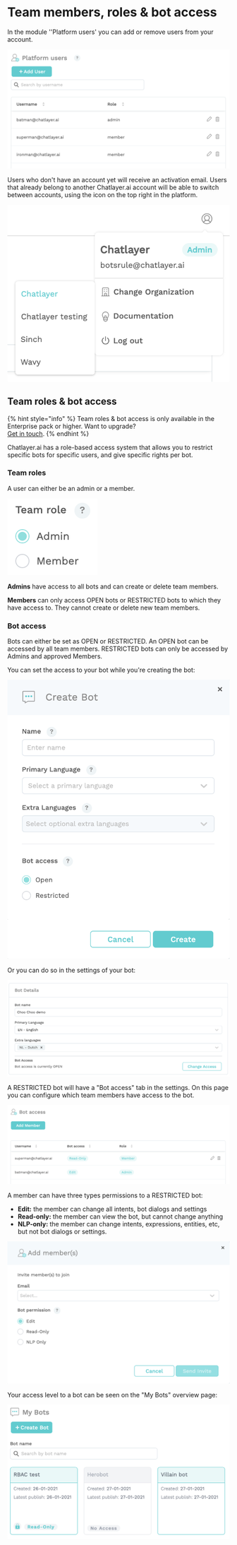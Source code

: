 # Team members, roles & bot access

In the module ''Platform users' you can add or remove users from your account. 

![](../.gitbook/assets/image%20%28403%29.png)

Users who don't have an account yet will receive an activation email. Users that already belong to another Chatlayer.ai account will be able to switch between accounts, using the icon on the top right in the platform.

![](../.gitbook/assets/image%20%28397%29.png)

## Team roles & bot access

{% hint style="info" %}
Team roles & bot access is only available in the Enterprise pack or higher. Want to upgrade?   
[Get in touch](../support/get-in-touch.md).
{% endhint %}

Chatlayer.ai has a role-based access system that allows you to restrict specific bots for specific users, and give specific rights per bot.

### Team roles

A user can either be an admin or a member.

![](../.gitbook/assets/image%20%28393%29.png)

**Admins** have access to all bots and can create or delete team members.

**Members** can only access OPEN bots or RESTRICTED bots to which they have access to. They cannot create or delete new team members.

### Bot access

Bots can either be set as OPEN or RESTRICTED. An OPEN bot can be accessed by all team members. RESTRICTED bots can only be accessed by Admins and approved Members.

You can set the access to your bot while you're creating the bot:

![](../.gitbook/assets/image%20%28401%29.png)

Or you can do so in the settings of your bot:

![](../.gitbook/assets/image%20%28394%29.png)

A RESTRICTED bot will have a "Bot access" tab in the settings. On this page you can configure which team members have access to the bot.

![](../.gitbook/assets/image%20%28398%29.png)

A member can have three types permissions to a RESTRICTED bot:

* **Edit:** the member can change all intents, bot dialogs and settings
* **Read-only:** the member can view the bot, but cannot change anything
* **NLP-only:** the member can change intents, expressions, entities, etc, but not bot dialogs or settings.

![](../.gitbook/assets/image%20%28411%29.png)

Your access level to a bot can be seen on the "My Bots" overview page:

![](../.gitbook/assets/image%20%28402%29.png)

